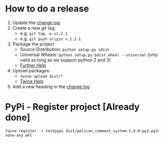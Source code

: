 # How to do a release

1. Update the [change log](../CHANGELOG.rst)
2. Create a new git tag:
	* e.g. `git tag -a v1.2.1`
	* e.g. `git push origin v.1.2.1`
3. Package the project
	* Source Distribution: `python setup.py sdist`
	* Universal Wheels: `python setup.py bdist_wheel --universal` (only valid as long as we support python 2 and 3)
	* [Further Help](https://packaging.python.org/distributing/#packaging-your-project)
4. Upload packages:
	* `twine upload dist/*`
	* [Twine Help](https://pypi.python.org/pypi/twine)
5. Add a new heading in the [change log](../CHANGELOG.rst)

# PyPi - Register project [Already done]
`twine register -r testpypi dist/pelican_comment_system-1.4.0-py2.py3-none-any.whl`
